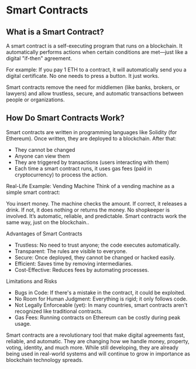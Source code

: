 # Smart Contracts

## What is a Smart Contract?
A smart contract is a self-executing program that runs on a blockchain. It automatically performs actions when certain conditions are met—just like a digital "if-then" agreement.

For example:
If you pay 1 ETH to a contract, it will automatically send you a digital certificate.
No one needs to press a button. It just works.

Smart contracts remove the need for middlemen (like banks, brokers, or lawyers) and allow trustless, secure, and automatic transactions between people or organizations.

## How Do Smart Contracts Work?
Smart contracts are written in programming languages like Solidity (for Ethereum). Once written, they are deployed to a blockchain. After that:
- They cannot be changed
- Anyone can view them
- They are triggered by transactions (users interacting with them)
- Each time a smart contract runs, it uses gas fees (paid in cryptocurrency) to process the action.

Real-Life Example: Vending Machine
Think of a vending machine as a simple smart contract:

You insert money.
The machine checks the amount.
If correct, it releases a drink.
If not, it does nothing or returns the money.
No shopkeeper is involved. It’s automatic, reliable, and predictable. Smart contracts work the same way, just on the blockchain..

Advantages of Smart Contracts
- Trustless: No need to trust anyone; the code executes automatically.
- Transparent: The rules are visible to everyone.
- Secure: Once deployed, they cannot be changed or hacked easily.
- Efficient: Saves time by removing intermediaries.
- Cost-Effective: Reduces fees by automating processes.

Limitations and Risks
- Bugs in Code: If there's a mistake in the contract, it could be exploited.
- No Room for Human Judgment: Everything is rigid; it only follows code.
- Not Legally Enforceable (yet): In many countries, smart contracts aren't recognized like traditional contracts.
- Gas Fees: Running contracts on Ethereum can be costly during peak usage.

Smart contracts are a revolutionary tool that make digital agreements fast, reliable, and automatic. They are changing how we handle money, property, voting, identity, and much more. While still developing, they are already being used in real-world systems and will continue to grow in importance as blockchain technology spreads.


